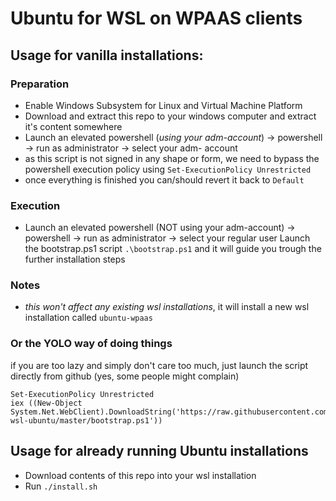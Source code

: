# Ubuntu for WSL on WPAAS clients

## Usage for vanilla installations:

### Preparation

- Enable Windows Subsystem for Linux and Virtual Machine Platform
- Download and extract this repo to your windows computer and extract it's content somewhere
- Launch an elevated powershell (*using your adm-account*) -> powershell -> run as administrator -> select your adm- account
- as this script is not signed in any shape or form, we need to bypass the powershell execution policy using `Set-ExecutionPolicy Unrestricted`
- once everything is finished you can/should revert it back to `Default`

### Execution
- Launch an elevated powershell (NOT using your adm-account) -> powershell -> run as administrator -> select your regular user
Launch the bootstrap.ps1 script `.\bootstrap.ps1` and it will guide you trough the further installation steps

### Notes
- *this won't affect any existing wsl installations*, it will install a new wsl installation called `ubuntu-wpaas`

### Or the YOLO way of doing things

if you are too lazy and simply don't care too much, just launch the script directly from github (yes, some people might complain)

```
Set-ExecutionPolicy Unrestricted
iex ((New-Object System.Net.WebClient).DownloadString('https://raw.githubusercontent.com/swisstxt/wpaas-wsl-ubuntu/master/bootstrap.ps1'))
```

## Usage for already running Ubuntu installations

- Download contents of this repo into your wsl installation
- Run `./install.sh`